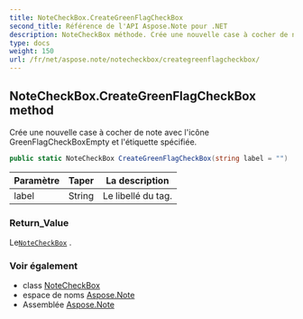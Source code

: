 ```yaml
---
title: NoteCheckBox.CreateGreenFlagCheckBox
second_title: Référence de l'API Aspose.Note pour .NET
description: NoteCheckBox méthode. Crée une nouvelle case à cocher de note avec licône GreenFlagCheckBoxEmpty et létiquette spécifiée.
type: docs
weight: 150
url: /fr/net/aspose.note/notecheckbox/creategreenflagcheckbox/
---
```

## NoteCheckBox.CreateGreenFlagCheckBox method

Crée une nouvelle case à cocher de note avec l'icône GreenFlagCheckBoxEmpty et l'étiquette spécifiée.

```csharp
public static NoteCheckBox CreateGreenFlagCheckBox(string label = "")
```

| Paramètre | Taper | La description |
| --- | --- | --- |
| label | String | Le libellé du tag. |

### Return_Value

Le[`NoteCheckBox`](../) .

### Voir également

* class [NoteCheckBox](../)
* espace de noms [Aspose.Note](../../notecheckbox/)
* Assemblée [Aspose.Note](../../../)


